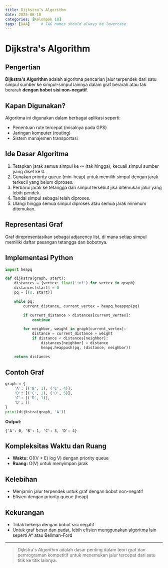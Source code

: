 ```yaml
---
title: Dijkstra’s Algorithm
date: 2025-06-10
categories: [Kelompok 10]
tags: [DAA]     # TAG names should always be lowercase
---
```



# Dijkstra's Algorithm

## Pengertian

**Dijkstra's Algorithm** adalah algoritma pencarian jalur terpendek dari satu simpul sumber ke simpul-simpul lainnya dalam graf berarah atau tak berarah **dengan bobot sisi non-negatif**.

## Kapan Digunakan?

Algoritma ini digunakan dalam berbagai aplikasi seperti:
- Penentuan rute tercepat (misalnya pada GPS)
- Jaringan komputer (routing)
- Sistem manajemen transportasi

## Ide Dasar Algoritma

1. Tetapkan jarak semua simpul ke ∞ (tak hingga), kecuali simpul sumber yang diset ke 0.
2. Gunakan priority queue (min-heap) untuk memilih simpul dengan jarak terkecil yang belum diproses.
3. Perbarui jarak ke tetangga dari simpul tersebut jika ditemukan jalur yang lebih pendek.
4. Tandai simpul sebagai telah diproses.
5. Ulangi hingga semua simpul diproses atau semua jarak minimum ditemukan.

## Representasi Graf

Graf direpresentasikan sebagai adjacency list, di mana setiap simpul memiliki daftar pasangan tetangga dan bobotnya.

## Implementasi Python

```python
import heapq

def dijkstra(graph, start):
    distances = {vertex: float('inf') for vertex in graph}
    distances[start] = 0
    pq = [(0, start)]

    while pq:
        current_distance, current_vertex = heapq.heappop(pq)

        if current_distance > distances[current_vertex]:
            continue

        for neighbor, weight in graph[current_vertex]:
            distance = current_distance + weight
            if distance < distances[neighbor]:
                distances[neighbor] = distance
                heapq.heappush(pq, (distance, neighbor))

    return distances
```

## Contoh Graf

```python
graph = {
    'A': [('B', 1), ('C', 4)],
    'B': [('C', 2), ('D', 5)],
    'C': [('D', 1)],
    'D': []
}
print(dijkstra(graph, 'A'))
```

**Output:**
```
{'A': 0, 'B': 1, 'C': 3, 'D': 4}
```

## Kompleksitas Waktu dan Ruang

- **Waktu:** O((V + E) log V) dengan priority queue
- **Ruang:** O(V) untuk menyimpan jarak

## Kelebihan

- Menjamin jalur terpendek untuk graf dengan bobot non-negatif
- Efisien dengan priority queue (heap)

## Kekurangan

- Tidak bekerja dengan bobot sisi negatif
- Untuk graf besar dan padat, lebih efisien menggunakan algoritma lain seperti A* atau Bellman-Ford

---

> Dijkstra's Algorithm adalah dasar penting dalam teori graf dan pemrograman kompetitif untuk menemukan jalur tercepat dari satu titik ke titik lainnya.
